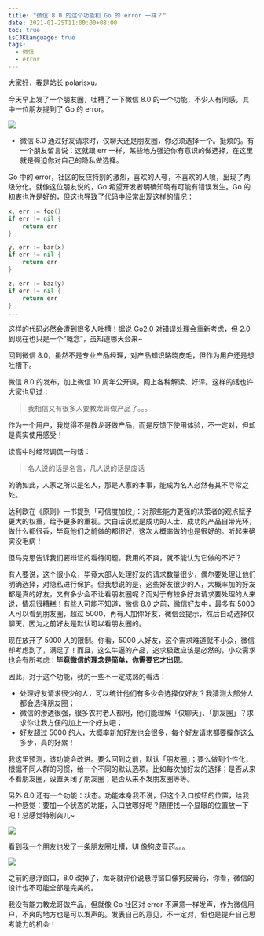 ```yaml
---
title: "微信 8.0 的这个功能和 Go 的 error 一样？"
date: 2021-01-25T11:00:00+08:00
toc: true
isCJKLanguage: true
tags: 
  - 微信
  - error
---
```


大家好，我是站长 polarisxu。

今天早上发了一个朋友圈，吐槽了一下微信 8.0 的一个功能，不少人有同感，其中一位朋友提到了 Go 的 error。

![](imgs/wechat8.0-01.png)

- 微信 8.0 通过好友请求时，仅聊天还是朋友圈，你必须选择一个。挺烦的。有一个朋友留言说：这就跟 err 一样，某些地方强迫你有意识的做选择，在这里就是强迫你对自己的隐私做选择。

Go 中的 error，社区的反应特别的激烈，喜欢的人夸，不喜欢的人喷，出现了两级分化。就像这位朋友说的，Go 希望开发者明确知晓有可能有错误发生。Go 的初衷也许是好的，但这也导致了代码中经常出现这样的情况：

```go
x, err := foo()
if err != nil {
	return err
}

y, err := bar(x)
if err != nil {
	return err
}

z, err := baz(y)
if err != nil {
	return err
}
...
```

这样的代码必然会遭到很多人吐槽！据说 Go2.0 对错误处理会重新考虑，但 2.0 到现在也只是一个“概念”，虽知道哪天会来~

回到微信 8.0，虽然不是专业产品经理，对产品知识略晓皮毛，但作为用户还是想吐槽下。

微信 8.0 的发布，加上微信 10 周年公开课，网上各种解读、好评。这样的话也许大家也见过：

> 我相信又有很多人要教龙哥做产品了。。。

作为一个用户，我觉得不是教龙哥做产品，而是反馈下使用体验，不一定对，但却是真实使用感受！

读高中时经常调侃一句话：

> 名人说的话是名言，凡人说的话是废话

的确如此，人家之所以是名人，那是人家的本事，能成为名人必然有其不寻常之处。

达利欧在《原则》一书提到「可信度加权」：对那些能力更强的决策者的观点赋予更大的权重，给予更多的重视。大白话说就是成功的人士、成功的产品自带光环，做什么都很香，毕竟他们之前做的都很好，这次大概率做的也是很好的。听起来确实没毛病！

但马克思告诉我们要辩证的看待问题。我用的不爽，就不能认为它做的不好？

有人要说，这个很小众，毕竟大部人处理好友的请求数量很少，偶尔要处理让他们明确选择，对隐私进行保护。但我想说的是，这些好友很少的人，大概率加的好友都是真的好友，又有多少会不让看朋友圈呢？而对于有较多好友请求要处理的人来说，情况很糟糕！有些人可能不知道，微信 8.0 之前，微信好友中，最多有 5000 人可以看到朋友圈，超过 5000，再有人加你好友，微信会提示，然后自动选择仅聊天，因为之前好友是默认可以看朋友圈的。

现在放开了 5000 人的限制。你看，5000 人好友，这个需求难道就不小众，微信却考虑到了，满足了！而且，这么牛逼的产品，追求极致应该是必然的，小众需求也会有所考虑：**毕竟微信的理念是简单，你需要它才出现**。

因此，对于这个功能，我的一些不一定成熟的看法：

- 处理好友请求很少的人，可以统计他们有多少会选择仅好友？我猜测大部分人都会选择朋友圈；
- 微信的渗透很强，很多农村老人都用，他们能理解「仅聊天」、「朋友圈」？求求你让我方便的加上一个好友吧；
- 好友超过 5000 的人，大概率新加好友也会很多，每个好友请求都要操作这么多步，真的好累！

我这里预测，该功能会改进。要么回到之前，默认「朋友圈」；要么做到个性化，根据不同人群的习惯，给一个不同的默认选项。比如每次加好友的选择；是否从来不看朋友圈，设置关闭了朋友圈；是否从来不发朋友圈等等。

另外 8.0 还有一个功能：状态。功能本身我不说，但这个入口按钮的位置，给我一种感觉：要加一个状态的功能，入口放哪好呢？随便找一个显眼的位置放一下吧！总感觉特别突兀~

![](imgs/wechat8.0-02.png)

看到我一个朋友也发了一条朋友圈吐槽，UI 像狗皮膏药。。。

![](imgs/wechat8.0-03.png)

之前的悬浮窗口，8.0 改掉了，龙哥就评价说悬浮窗口像狗皮膏药，你看，微信的设计也不可能全部是完美的。

我没有能力教龙哥做产品，但就像 Go 社区对 error 不满意一样发声，作为微信用户，不爽的地方也是可以发声的。发表自己的意见，不一定对，但也是提升自己思考能力的机会！